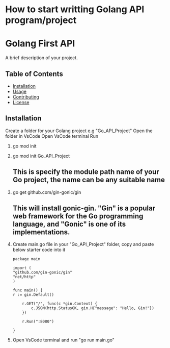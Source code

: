 # How to start writting Golang API program/project

# Golang First API

A brief description of your project.

## Table of Contents

- [Installation](#installation)
- [Usage](#usage)
- [Contributing](#contributing)
- [License](#license)

## Installation

Create a folder for your Golang project e.g "Go_API_Project"
Open the folder in VsCode
Open VsCode terminal
Run

1.  go mod init
2.  go mod init Go_API_Project
    ## This is specify the module path name of your Go project, the name can be any suitable name
3.  go get github.com/gin-gonic/gin
    ## This will install gonic-gin. "Gin" is a popular web framework for the Go programming language, and "Gonic" is one of its implementations.
4.  Create main.go file in your "Go_API_Project" folder, copy and paste below starter code into it

    ```
    package main

    import (
    "github.com/gin-gonic/gin"
    "net/http"
    )

    func main() {
    r := gin.Default()

        r.GET("/", func(c *gin.Context) {
            c.JSON(http.StatusOK, gin.H{"message": "Hello, Gin!"})
        })

        r.Run(":8080")

    }
    ```

5.  Open VsCode terminal and run
    "go run main.go"
